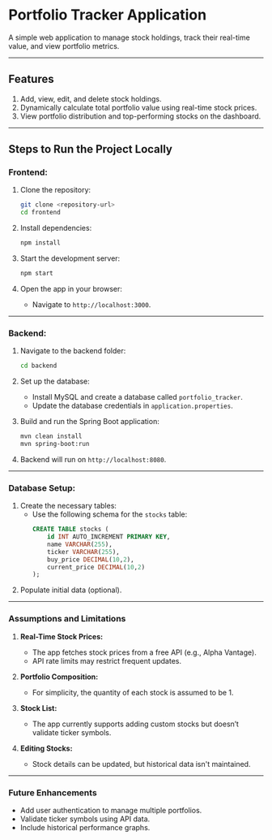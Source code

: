 # **Portfolio Tracker Application**

A simple web application to manage stock holdings, track their real-time value, and view portfolio metrics.

---

## **Features**
1. Add, view, edit, and delete stock holdings.
2. Dynamically calculate total portfolio value using real-time stock prices.
3. View portfolio distribution and top-performing stocks on the dashboard.

---

## **Steps to Run the Project Locally**

### **Frontend:**
1. Clone the repository:
   ```bash
   git clone <repository-url>
   cd frontend
   ```

2. Install dependencies:
   ```bash
   npm install
   ```

3. Start the development server:
   ```bash
   npm start
   ```

4. Open the app in your browser:
   - Navigate to `http://localhost:3000`.

---

### **Backend:**
1. Navigate to the backend folder:
   ```bash
   cd backend
   ```

2. Set up the database:
   - Install MySQL and create a database called `portfolio_tracker`.
   - Update the database credentials in `application.properties`.

3. Build and run the Spring Boot application:
   ```bash
   mvn clean install
   mvn spring-boot:run
   ```

4. Backend will run on `http://localhost:8080`.

---

### **Database Setup:**
1. Create the necessary tables:
   - Use the following schema for the `stocks` table:
     ```sql
     CREATE TABLE stocks (
         id INT AUTO_INCREMENT PRIMARY KEY,
         name VARCHAR(255),
         ticker VARCHAR(255),
         buy_price DECIMAL(10,2),
         current_price DECIMAL(10,2)
     );
     ```
2. Populate initial data (optional).

---

### **Assumptions and Limitations**
1. **Real-Time Stock Prices:**
   - The app fetches stock prices from a free API (e.g., Alpha Vantage).
   - API rate limits may restrict frequent updates.

2. **Portfolio Composition:**
   - For simplicity, the quantity of each stock is assumed to be 1.

3. **Stock List:**
   - The app currently supports adding custom stocks but doesn’t validate ticker symbols.

4. **Editing Stocks:**
   - Stock details can be updated, but historical data isn't maintained.

---

### **Future Enhancements**
- Add user authentication to manage multiple portfolios.
- Validate ticker symbols using API data.
- Include historical performance graphs. 
